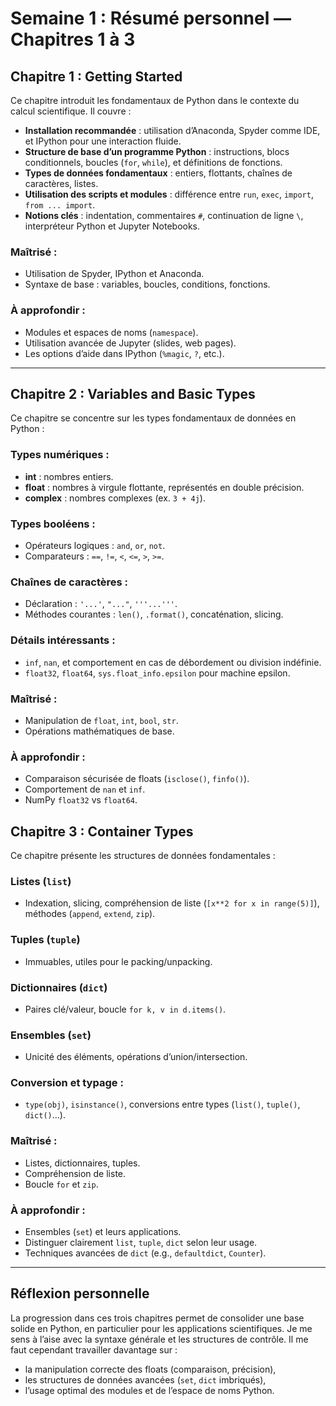 # Semaine 1 : Résumé personnel — Chapitres 1 à 3

## Chapitre 1 : Getting Started

Ce chapitre introduit les fondamentaux de Python dans le contexte du calcul scientifique. Il couvre :

- **Installation recommandée** : utilisation d’Anaconda, Spyder comme IDE, et IPython pour une interaction fluide.
- **Structure de base d’un programme Python** : instructions, blocs conditionnels, boucles (`for`, `while`), et définitions de fonctions.
- **Types de données fondamentaux** : entiers, flottants, chaînes de caractères, listes.
- **Utilisation des scripts et modules** : différence entre `run`, `exec`, `import`, `from ... import`.
- **Notions clés** : indentation, commentaires `#`, continuation de ligne `\`, interpréteur Python et Jupyter Notebooks.

### Maîtrisé :
- Utilisation de Spyder, IPython et Anaconda.
- Syntaxe de base : variables, boucles, conditions, fonctions.

### À approfondir :
- Modules et espaces de noms (`namespace`).
- Utilisation avancée de Jupyter (slides, web pages).
- Les options d’aide dans IPython (`%magic`, `?`, etc.).

---

##  Chapitre 2 : Variables and Basic Types

Ce chapitre se concentre sur les types fondamentaux de données en Python :

###  Types numériques :
- **int** : nombres entiers.
- **float** : nombres à virgule flottante, représentés en double précision.
- **complex** : nombres complexes (ex. `3 + 4j`).

###  Types booléens :
- Opérateurs logiques : `and`, `or`, `not`.
- Comparateurs : `==`, `!=`, `<`, `<=`, `>`, `>=`.

### Chaînes de caractères :
- Déclaration : `'...'`, `"..."`, `'''...'''`.
- Méthodes courantes : `len()`, `.format()`, concaténation, slicing.

###  Détails intéressants :
- `inf`, `nan`, et comportement en cas de débordement ou division indéfinie.
- `float32`, `float64`, `sys.float_info.epsilon` pour machine epsilon.

###  Maîtrisé :
- Manipulation de `float`, `int`, `bool`, `str`.
- Opérations mathématiques de base.

###  À approfondir :
- Comparaison sécurisée de floats (`isclose()`, `finfo()`).
- Comportement de `nan` et `inf`.
- NumPy `float32` vs `float64`.

##  Chapitre 3 : Container Types

Ce chapitre présente les structures de données fondamentales :

###  Listes (`list`)
- Indexation, slicing, compréhension de liste (`[x**2 for x in range(5)]`), méthodes (`append`, `extend`, `zip`).

###  Tuples (`tuple`)
- Immuables, utiles pour le packing/unpacking.

### Dictionnaires (`dict`)
- Paires clé/valeur, boucle `for k, v in d.items()`.

###  Ensembles (`set`)
- Unicité des éléments, opérations d’union/intersection.

###  Conversion et typage :
- `type(obj)`, `isinstance()`, conversions entre types (`list()`, `tuple()`, `dict()`...).

###  Maîtrisé :
- Listes, dictionnaires, tuples.
- Compréhension de liste.
- Boucle `for` et `zip`.

###  À approfondir :
- Ensembles (`set`) et leurs applications.
- Distinguer clairement `list`, `tuple`, `dict` selon leur usage.
- Techniques avancées de `dict` (e.g., `defaultdict`, `Counter`).

---


## Réflexion personnelle

La progression dans ces trois chapitres permet de consolider une base solide en Python, en particulier pour les applications scientifiques. Je me sens à l’aise avec la syntaxe générale et les structures de contrôle. Il me faut cependant travailler davantage sur :
- la manipulation correcte des floats (comparaison, précision),
- les structures de données avancées (`set`, `dict` imbriqués),
- l’usage optimal des modules et de l’espace de noms Python.
